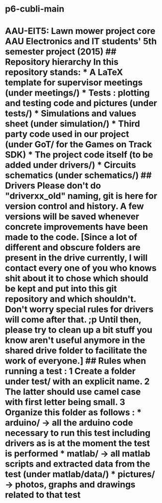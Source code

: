# p6-cubli-main
# AAU-EIT5: Lawn mower project core AAU Electronics and IT students' 5th semester project (2015)  ## Repository hierarchy In this repository stands: * A LaTeX template for supervisor meetings (under meetings/) * Tests : plotting and testing code and pictures (under tests/) * Simulations and values sheet (under simulation/) * Third party code used in our project (under GoT/ for the Games on Track SDK) * The project code itself (to be added under drivers/) * Circuits schematics (under schematics/)  ## Drivers Please don't do "driverxx_old" naming, git is here for version control and history. A few versions will be saved whenever concrete improvements have been made to the code. [Since a lot of different and obscure folders are present in the drive currently, I will contact every one of you who knows shit about it to chose which should be kept and put into this git repository and which shouldn't.  Don't worry special rules for drivers will come after that. ;p Until then, please try to clean up a bit stuff you know aren't useful anymore in the shared drive folder to facilitate the work of everyone.]  ## Rules when running a test : 1 Create a folder under test/ with an explicit name.  2 The latter should use camel case with first letter being small. 3 Organize this folder as follows :   * arduino/  -> all the arduino code necessary to run this test including drivers as is at the moment the test is performed   * matlab/   -> all matlab scripts and extracted data from the test (under matlab/data/)   * pictures/ -> photos, graphs and drawings related to that test
